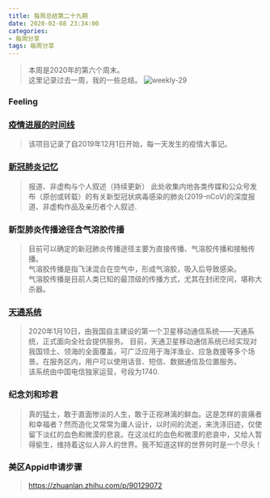 ```yaml
---
title: 每周总结第二十九期
date: 2020-02-08 23:34:00
categories:
- 每周分享
tags: 每周分享
---
```

> 本周是2020年的第六个周末。    
> 这里记录过去一周，我的一些总结。
![weekly-29](http://img.liugezhou.online/weekly28.jpeg)

<!--more-->
### Feeling      
>   

### [疫情进展的时间线](https://github.com/Pratitya/wuhan2020-timeline)
> 该项目记录了自2019年12月1日开始，每一天发生的疫情大事记。

### [新冠肺炎记忆](https://github.com/2019ncovmemory/nCovMemory)
> 报道、非虚构与个人叙述（持续更新）
> 此处收集内地各类传媒和公众号发布（原创或转载）的有关新型冠状病毒感染的肺炎(2019-nCoV)的深度报道、非虚构作品及亲历者个人叙述.

### 新型肺炎传播途径含气溶胶传播
> 目前可以确定的新冠肺炎传播途径主要为直接传播、气溶胶传播和接触传播。  
> 气溶胶传播是指飞沫混合在空气中，形成气溶胶，吸入后导致感染。  
> 气溶胶传播是目前人类已知的最顶级的传播方式，尤其在封闭空间，堪称大杀器。

### [天通系统](https://toutiao.china.com/t_5Y2r5pif55S16K-dfOWkqemAmuezu-e7nw.html)
> 2020年1月10日，由我国自主建设的第一个卫星移动通信系统——天通系统，正式面向全社会提供服务。 
> 目前，天通卫星移动通信系统已经实现对我国领土、领海的全面覆盖，可广泛应用于海洋渔业、应急救援等多个场景。在服务区内，用户可以使用话音、短信、数据通信及位置服务。  
> 该系统由中国电信独家运营，号段为1740.

### 纪念刘和珍君
> 真的猛士，敢于直面惨淡的人生，敢于正视淋漓的鲜血。这是怎样的哀痛者和幸福者？然而造化又常常为庸人设计，以时间的流逝，来洗涤旧迹，仅使留下淡红的血色和微漠的悲哀。在这淡红的血色和微漠的悲哀中，又给人暂得偷生，维持着这似人非人的世界。我不知道这样的世界何时是一个尽头！

### 美区Appid申请步骤
> https://zhuanlan.zhihu.com/p/90129072
